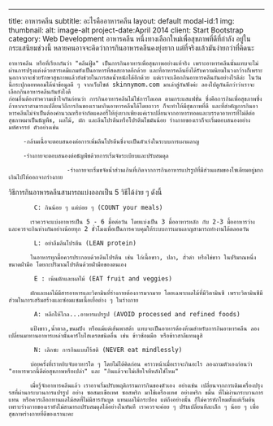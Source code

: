 ---
title: อาหารคลีน
subtitle: อะไรคืออาหารคลีน
layout: default
modal-id:1
img:
thumbnail:
alt: image-alt
project-date:April 2014
client: Start Bootstrap
category: Web Development
 อาหารคลีน หนึ่งทางเลือกใหม่เพื่อสุขภาพที่ดีที่กำลัง อยู่ในกระแสนิยมช่วงนี้ หลายคนอาจจะคิดว่าการกินอาหารคลีนคงยุ่งยาก แต่ที่จริงแล้วมันง่ายกว่าที่คิดนะ

    อาหารคลีน หรือที่เรียกกันว่า "คลีนฟู้ด" เป็นการกินอาหารเพื่อสุขภาพอย่างแท้จริง เพราะอาหารคลีนนั้นแทบจะไม่ผ่านการปรุงแต่งด้วยสารเคมีแถมยังเป็นอาหารที่สดสะอาดอีกด้วย และที่อาหารคลีนยิ่งได้รับความนิยมในวงกว้างก็เพราะนอกจากจะช่วยรักษาสุขภาพแล้วยังช่วยในการสดน้ำหนักได้อีกด้วย แต่เราจะเลือกกินอาหารคลีนกันอย่างไรดีล่ะ ในวันนี้กระปุกดอทคอมได้นำข้อมูลดี ๆ จากเว็บไซต์ skinnymom.com มาเล่าสู่กันฟังค่ะ ลองไปดูกันดีกว่าว่าเราจะเลือกกินอาหารคลีนกันยังไงดี
    ก่อนอื่นต้องทำความเข้าใจกันก่อนว่า การกินอาหารคลีนไม่ใช่การไดเอต ตามกระแสแฟชั่น ซึ่งคือการกินเพื่อสุขภาพซึ่ง ถ้าหากเราสามารถเปลี่ยนวิถีการกินของเรามากินอาหารคลีนได้โดยถาวร ก็จะทำให้มีสุขภาพที่ดี และที่สำคัญการกินอาหารคลีนไม่จำเป็นต้องคำนวณหรือจำกัดแคลอรี่ให้ยุ่งยากเพียงแค่เราเปลี่ยนจากอาหารทอดและบรรดาอาหารที่ไม่ดีต่อสุขภาพมาเป็นธัญพืช, ผลไม้, ผัก และลีนโปรตีนหรือโปรตีนไขมันน้อย ร่างกายของเราก็จะเริ่มตอบสนองอย่างมหัศจรรย์ ตัวอย่างเช่น
 
        -กล้ามเนื้อจะตอบสนองต่อการเพิ่มลีนโปรตีนซึ่งจะเป็นตัวเร่งในระบบการเผาผลาญ 

        -ร่างกายจะตอบสนองต่อธัญพืชด้วยการเริ่มจัดระเบียบและปรับสมดุล 

    				-ร่างกายจะเริ่มขจัดน้ำส่วนเกินที่เกิดจากการกินอาหารแปรรูปที่มีส่วนผสมของโซเดียมอยู่มากเกินไปให้ออกจากร่างกาย
วิธีการกินอาหารคลีนสามารถแบ่งออกเป็น 5 วิธีได้ง่าย ๆ ดังนี้

           C: กินน้อย ๆ แต่บ่อย ๆ (COUNT your meals) 

          เราควรจะแบ่งอาหารเป็น 5 - 6 มื้อต่อวัน โดยแบ่งเป็น 3 มื้ออาหารหลัก กับ 2-3 มื้ออาหารว่าง และควรจะกินห่างกันอย่างน้อยทุก 2 ชั่วโมงเพื่อเป็นการควบคุมให้ระบบการเผาผลาญสามารถทำงานได้ตลอดวัน

           L: อย่าลืมลีนโปรตีน (LEAN protein) 

          ในอาหารทุกมื้อควรประกอบด้วยลีนโปรตีน เช่น ไก่เนื้อขาว, ปลา, ถั่วดำ หรือไข่ขาว ในปริมาณหนึ่งขนาดฝ่ามือ โดยกะปริมาณโปรตีนด้วยฝ่ามือของตนเอง

           E : เน้นผักและผลไม้ (EAT fruit and veggies)

          ผักและผลไม้มีสารอาหารและวิตามินที่ร่างกายต้องการมากมาย โดยเฉพาะผลไม้ที่มีวิตามินซี เพราะวิตามินซีมีส่วนในการเสริมสร้างและซ่อมแซมเนื้อเยื่อต่าง ๆ ในร่างกาย 

           A: หลีกให้ไกล...อาหารแปรรูป (AVOID processed and refined foods)

          แป้งขาว,น้ำตาล,ขนมปัง หรือแม้แต่เส้นพาสต้า แทบจะเป็นอาหารต้องห้ามสำหรับการกินอาหารคลีน ลองเปลี่ยนมาทานอาหารเหล่านั้นคาร์โบไฮเดรตชนิดอื่น เช่น ข้าวซ้อมมือ หรือข้าวสาลีแทนดูสิ 

           N: เลิกซะ การกินแบบไร้สติ (NEVER eat mindlessly)

          บ่อยครั้งที่เราหยิบจับอาหารใด ๆ โดยไม่ได้คิดก่อน คราวหน้าเมื่อเราจะกินอะไร ลองถามตัวเองก่อนว่า "อาหารพวกนี้ดีต่อสุขภาพหรือเปล่า" และ "กินแล้วจะไม่เสียใจทีหลังใช่ไหม" 

          เมื่อรู้จักอาหารคลีนแล้ว เราอาจเริ่มปรับพฤติกรรมการกินของตัวเอง อย่างเช่น เปลี่ยนจากการเติมเครื่องปรุงรสที่ผ่านกระบวนการแปรรูป อย่าง ซอสมะเขือเทศ ซอสพริก มาใช้เครื่องเทศ อย่างพริก ขมิ้น ที่ไม่ผ่านกระบวนการแทน หรือควรเลือกทานผลไม้สดที่ไม่มีสารกันบูด แทนผลไม้กระป๋อง แต่ถึงอย่างนั้น ก็ไม่ควรหักโหมตั้งแต่เริ่มต้น เพราะร่างกายของเรายังไม่สามารถปรับสมดุลได้อย่างในทันที เราควรจะค่อย ๆ ปรับเปลี่ยนทีละเล็ก ๆ น้อย ๆ เพื่อสุขภาพร่างกายที่ดีของเรานะคะ